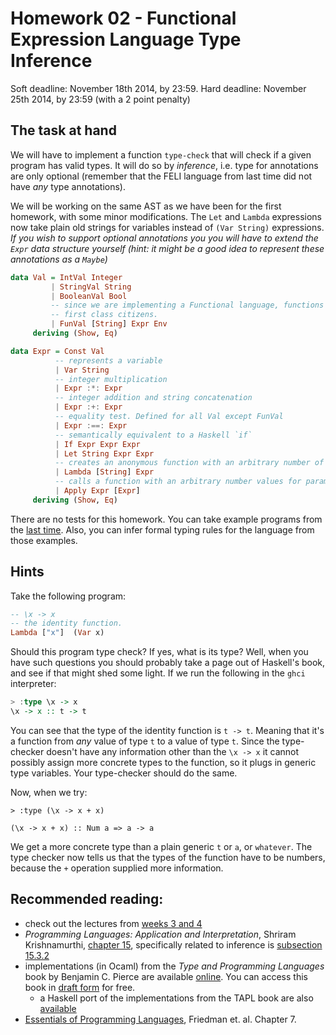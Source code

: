 Homework 02 - Functional Expression Language Type Inference
===============================================================================

Soft deadline: November 18th 2014, by 23:59.
Hard deadline: November 25th 2014, by 23:59 (with a 2 point penalty)  



The task at hand
------------------------------------------------------------------------------

We will have to implement a function `type-check` that will check if a given program has valid types. It will do so by *_inference_*, i.e. type for annotations are only optional (remember that the FELI language from last time did not have *any* type annotations).

We will be working on the same AST as we have been for the first homework, with some minor modifications. The `Let` and `Lambda` expressions now take plain old strings for variables instead of `(Var String)` expressions. *_If you wish to support optional annotations you you will have to extend the `Expr` data structure yourself (hint: it might be a good idea to represent these annotations as a `Maybe`)_* 

```Haskell
data Val = IntVal Integer
         | StringVal String
         | BooleanVal Bool
         -- since we are implementing a Functional language, functions are
         -- first class citizens.
         | FunVal [String] Expr Env
     deriving (Show, Eq)

data Expr = Const Val
          -- represents a variable
          | Var String
          -- integer multiplication
          | Expr :*: Expr 
          -- integer addition and string concatenation
          | Expr :+: Expr 
          -- equality test. Defined for all Val except FunVal
          | Expr :==: Expr 
          -- semantically equivalent to a Haskell `if`
          | If Expr Expr Expr
          | Let String Expr Expr
          -- creates an anonymous function with an arbitrary number of parameters
          | Lambda [String] Expr 
          -- calls a function with an arbitrary number values for parameters
          | Apply Expr [Expr]
     deriving (Show, Eq)
```

There are no tests for this homework. You can take example programs from the [last time](../01/Interpreter-tests.hs). Also, you can infer formal typing rules for the language from those examples.


Hints
------------------------------------------------------------------------------
Take the following program:
```Haskell
-- \x -> x
-- the identity function.
Lambda ["x"]  (Var x)
```

Should this program type check? If yes, what is its type? Well, when you have such questions you should probably take a page out of Haskell's book, and see if that might shed some light. If we run the following in the `ghci` interpreter:
```Haskell
> :type \x -> x
\x -> x :: t -> t
```

You can see that the type of the identity function is `t -> t`. Meaning that it's a function from *any* value of type `t` to a value of type `t`. Since the type-checker doesn't have any information other than the `\x -> x` it cannot possibly assign more concrete types to the function, so it plugs in generic type variables. Your type-checker should do the same.

Now, when we try:
```
> :type (\x -> x + x)

(\x -> x + x) :: Num a => a -> a
```

We get a more concrete type than a plain generic `t` or `a`, or `whatever`. The type checker now tells us that the types of the function have to be numbers, because the `+` operation supplied more information.  


Recommended reading:
------------------------------------------------------------------------------
 * check out the lectures from [weeks 3 and 4](http://bigfoot.cs.upt.ro/~marius/curs/plda/index.html)
 * *Programming Languages: Application and Interpretation*, Shriram Krishnamurthi, [chapter 15](http://cs.brown.edu/courses/cs173/2012/book/types.html), specifically related to inference is [subsection 15.3.2](http://cs.brown.edu/courses/cs173/2012/book/types.html#(part._.Type_.Inference))
 * implementations (in Ocaml) from the *Type and Programming Languages* book by Benjamin C. Pierce are available [online](http://www.cis.upenn.edu/~bcpierce/tapl/). You can access this book in [draft form](http://ropas.snu.ac.kr/~kwang/520/pierce_book.pdf) for free.
   * a Haskell port of the implementations from the TAPL book are also [available](https://code.google.com/p/tapl-haskell/)
* [Essentials of Programming Languages](http://truly-free.org/ebook.php?book=Friedman%2C%20Wand%2C%20Haynes%20-%20Essentials%20of%20Programming%20Languages&list=a&nr=449&cat=n), Friedman et. al. Chapter 7.
